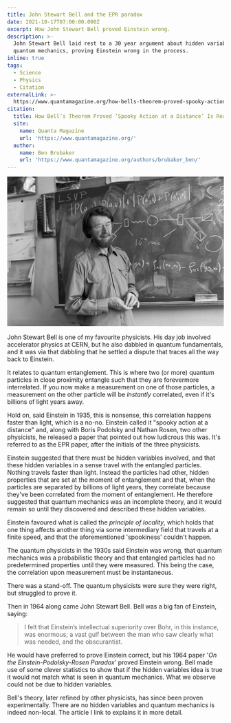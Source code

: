 ```yaml
---
title: John Stewart Bell and the EPR paradox
date: 2021-10-17T07:00:00.000Z
excerpt: How John Stewart Bell proved Einstein wrong.
description: >-
  John Stewart Bell laid rest to a 30 year argument about hidden variables in
  quantum mechanics, proving Einstein wrong in the process.
inline: true
tags:
  - Science
  - Physics
  - Citation
externalLink: >-
  https://www.quantamagazine.org/how-bells-theorem-proved-spooky-action-at-a-distance-is-real-20210720/
citation:
  title: How Bell’s Theorem Proved ‘Spooky Action at a Distance’ Is Real
  site:
    name: Quanta Magazine
    url: 'https://www.quantamagazine.org/'
  author:
    name: Ben Brubaker
    url: 'https://www.quantamagazine.org/authors/brubaker_ben/'
---
```


![John Stewart Bell in front of blackboard](/assets/images/posts/2021/10/2021-10-17-john-stewart-bell.jpg "caption=Credit: CERN.|@itemprop=image|class=s50 right")

John Stewart Bell is one of my favourite physicists. His day job involved accelerator physics at CERN, but he also dabbled in quantum fundamentals, and it was via that dabbling that he settled a dispute that traces all the way back to Einstein.

It relates to quantum entanglement. This is where two (or more) quantum particles in close proximity entangle such that they are forevermore interrelated. If you now make a measurement on one of those particles, a measurement on the other particle will be *instantly* correlated, even if it's billions of light years away.

Hold on, said Einstein in 1935, this is nonsense, this correlation happens faster than light, which is a no-no. Einstein called it "spooky action at a distance" and, along with Boris Podolsky and Nathan Rosen, two other physicists, he released a paper that pointed out how ludicrous this was. It's referred to as the EPR paper, after the initials of the three physicists.

Einstein suggested that there must be hidden variables involved, and that these hidden variables in a sense travel with the entangled particles. Nothing travels faster than light. Instead the particles had other, hidden properties that are set at the moment of entanglement and that, when the particles are separated by billions of light years, they correlate because they've been correlated from the moment of entanglement. He therefore suggested that quantum mechanics was an incomplete theory, and it would remain so until they discovered and described these hidden variables.

Einstein favoured what is called the *principle of locality*, which holds that one thing affects another thing via some intermediary field that travels at a finite speed, and that the aforementioned 'spookiness' couldn't happen.

The quantum physicists in the 1930s said Einstein was wrong, that quantum mechanics was a probabilistic theory and that entangled particles had no predetermined properties until they were measured. This being the case, the correlation upon measurement must be instantaneous.

There was a stand-off. The quantum physicists were sure they were right, but struggled to prove it.

Then in 1964 along came John Stewart Bell. Bell was a big fan of Einstein, saying:

> I felt that Einstein’s intellectual superiority over Bohr, in this instance, was enormous; a vast gulf between the man who saw clearly what was needed, and the obscurantist.

He would have preferred to prove Einstein correct, but his 1964 paper '*On the Einstein-Podolsky-Rosen Paradox*' proved Einstein wrong. Bell made use of some clever statistics to show that if the hidden variables idea is true it would not match what is seen in quantum mechanics. What we observe could not be due to hidden variables.

Bell's theory, later refined by other physicists, has since been proven experimentally. There are no hidden variables and quantum mechanics is indeed non-local. The article I link to explains it in more detail.



